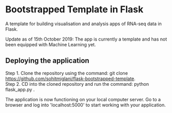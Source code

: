 # Bootstrapped Template in Flask

A template for building visualisation and analysis apps of RNA-seq data in Flask. 

Update as of 15th October 2019: The app is currently a template and has not been equipped with Machine Learning yet.

## Deploying the application

Step 1. Clone the repository using the command: git clone https://github.com/sohitmiglani/flask-bootstrapped-template. <br/>
Step 2. CD into the cloned repository and run the command: python flask_app.py .<br/>

The application is now functioning on your local computer server. Go to a browser and log into 'localhost:5000' to start working with your application.
